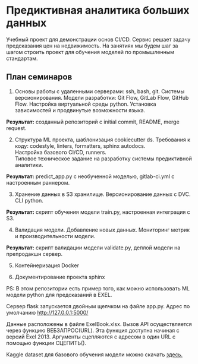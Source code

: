 # Предиктивная аналитика больших данных 

Учебный проект для демонстрации основ CI/CD. 
Сервис решает задачу предсказания цен на недвижимость.
На занятиях мы будем шаг за шагом строить проект для обучения моделей по промышленным стандартам.

## План семинаров

1. Основы работы с удаленными серверами: ssh, bash, git. 
Системы версионирования.
Модели разработки: Git Flow, GitLab Flow, GitHub Flow. 
Настройка виртуальной среды python. 
Установка зависимостей и продвинутые возможности языка.  

**Результат:** созданный репозиторий с initial commit, README, merge request.   

2. Структура ML проекта, шаблонизация cookiecutter ds. 
Требования к коду: codestyle, linters, formatters, sphinx autodocs.  
Настройка базового CI/CD, runners.  
Типовое техническое задание на разработку системы предиктивной аналитики.  

**Результат:**  predict_app.py с необученной моделью, gitlab-ci.yml с настроенным раннером.

3. Хранение данных в S3 хранилище. 
Версионирование данных с DVC. 
CLI python. 

**Результат:** скрипт обучения модели train.py, настроенная интеграция с S3.  


4. Валидация модели. 
Добавление новых данных. 
Мониторинг метрик и производительности модели.  

**Результат:** скрипт валидации модели validate.py, деплой модели на препродакшн сервер.   

5. Контейнеризация Docker  

6. Документирование проекта sphinx  



PS: В этом репозитории есть пример того, как можно использовать ML модели python для предсказаний в EXEL. 

Сервер flask запускается двойным щелчком на файле app.py. 
Адрес по умолчанию http://127.0.0.1:5000/

Данные расположены в файле ExelBook.xlsx. Вызов API осуществляется через функцию ВЕБЗАПРОС(URL). 
Эта функция доступна начиная с версий Exel 2013. 
Аргументы сцепляются с адресом в один URL с помощью функции СЦЕПИТЬ().  

Kaggle dataset для базового обучения модели можно скачать [здесь.](https://storage.yandexcloud.net/pabd/kaggle.zip)  

